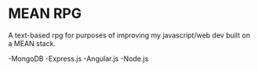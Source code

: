 # MEAN RPG
A text-based rpg for purposes of improving my javascript/web dev built on a MEAN stack.

-MongoDB
-Express.js
-Angular.js
-Node.js


